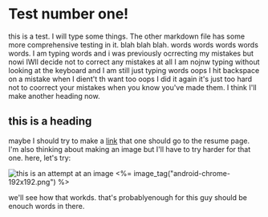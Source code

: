 # Test number one!

this is a test. I will type some things. The other markdown file has some more comprehensive testing in it.
blah blah blah. words words words words words. I am typing words and i was previously ocrrecting my mistakes but nowi IWll decide not to
correct any mistakes at all I am nojnw typing without looking at the keyboard and I am still just typing words oops I hit backspace on a mistake when I dient't th want too oops I did it again it's just too hard not to coorrect your mistakes when you know you've made them.
I think I'll make another heading now.

## this is a heading

maybe I should try to make a [link](/resume) that one should go to the resume page. I'm also thinking about making an image but I'll have to
try harder for that one. here, let's try:

![this is an attempt at an image](<%= image_tag("android-chrome-192x192.png") %>)
<%= image_tag("android-chrome-192x192.png") %>

we'll see how that workds. that's probablyenough for this guy should be enouch words in there.
